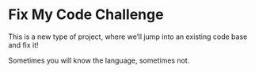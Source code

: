 # Fix My Code Challenge

This is a new type of project, where we’ll jump into an existing code base and fix it!

Sometimes you will know the language, sometimes not.
